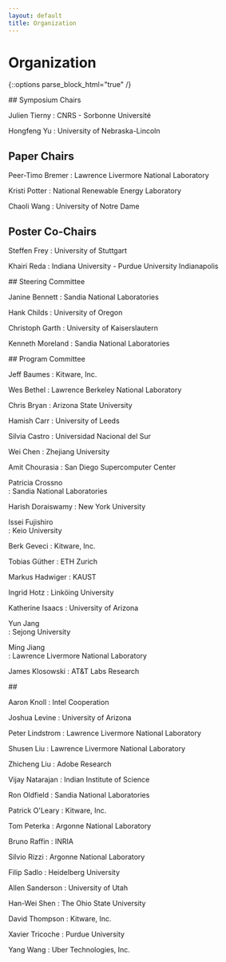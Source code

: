 ```yaml
---
layout: default
title: Organization
---
```


# Organization

{::options parse_block_html="true" /}

<div class="left">
## Symposium Chairs

Julien Tierny
: CNRS - Sorbonne Universit&eacute;

Hongfeng Yu
: University of Nebraska-Lincoln

## Paper Chairs

Peer-Timo Bremer
: Lawrence Livermore National Laboratory

Kristi Potter
: National Renewable Energy Laboratory

Chaoli Wang
: University of Notre Dame

## Poster Co-Chairs

Steffen Frey
: University of Stuttgart 

Khairi Reda
: Indiana University - Purdue University Indianapolis
</div>
<div class="right">
## Steering Committee

Janine Bennett
: Sandia National Laboratories

Hank Childs
: University of Oregon

Christoph Garth
: University of Kaiserslautern

Kenneth Moreland
: Sandia National Laboratories
</div>

<div class="left">
## Program Committee

Jeff Baumes
: Kitware, Inc.

Wes Bethel
: Lawrence Berkeley National Laboratory

Chris Bryan
: Arizona State University

Hamish Carr
: University of Leeds

Silvia Castro
: Universidad Nacional del Sur

Wei Chen
: Zhejiang University

Amit Chourasia
: San Diego Supercomputer Center

Patricia Crossno	
: Sandia National Laboratories

Harish Doraiswamy
: New York University

Issei	Fujishiro	
: Keio University

Berk Geveci	
: Kitware, Inc.

Tobias G&uuml;ther
: ETH Zurich

Markus Hadwiger	
: KAUST

Ingrid Hotz
: Link&ouml;ing University

Katherine Isaacs
: University of Arizona

Yun Jang	
: Sejong University

Ming Jiang	
: Lawrence Livermore National Laboratory

James Klosowski
: AT&T Labs Research
</div>

<div class="right">
## &nbsp;
  
Aaron	Knoll
: Intel Cooperation

Joshua Levine
: University of Arizona

Peter Lindstrom
: Lawrence Livermore National Laboratory

Shusen Liu
: Lawrence Livermore National Laboratory

Zhicheng Liu
: Adobe Research

Vijay Natarajan
: Indian Institute of Science

Ron Oldfield
: Sandia National Laboratories

Patrick  O'Leary
: Kitware, Inc.

Tom	Peterka
: Argonne National Laboratory

Bruno Raffin
: INRIA

Silvio Rizzi
: Argonne National Laboratory

Filip Sadlo	
: Heidelberg University

Allen Sanderson	
: University of Utah

Han-Wei	Shen
: The Ohio State University

David	Thompson
: Kitware, Inc.

Xavier Tricoche
: Purdue University

Yang Wang
: Uber Technologies, Inc.

</div>


